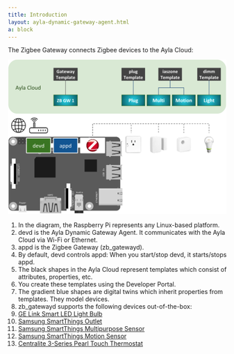 ```yaml
---
title: Introduction
layout: ayla-dynamic-gateway-agent.html
a: block
---
```


The Zigbee Gateway connects Zigbee devices to the Ayla Cloud:

<img src="zigbee-gateway.png" width="550">

1. In the diagram, the Raspberry Pi represents any Linux-based platform.
1. devd is the Ayla Dynamic Gateway Agent. It communicates with the Ayla Cloud via Wi-Fi or Ethernet.
1. appd is the Zigbee Gateway (zb_gatewayd).
1. By default, devd controls appd: When you start/stop devd, it starts/stops appd.
1. The black shapes in the Ayla Cloud represent templates which consist of attributes, properties, etc. 
1. You create these templates using the Developer Portal.
1. The gradient blue shapes are digital twins which inherit properties from templates. They model devices.
1. zb_gatewayd supports the following devices out-of-the-box:
  1. [GE Link Smart LED Light Bulb](https://www.amazon.com/gp/product/B00NOL16K0/ref=ox_sc_act_title_1?smid%20=ALZ3B3LU3WJHD&psc=1)
  1. [Samsung SmartThings Outlet](https://www.amazon.com/Samsung-SmartThings-Outlet-Works-%20Amazon/dp/B00MI5V5N6/ref=lp_14425685011_1_7?srs=14425685011&ie=UT%20F8&qid=1523423896&sr=8-7)
  1. [Samsung SmartThings Multipurpose Sensor](https://www.amazon.com/Samsung-SmartThings-F-MLT-US-2-Multipurpose-%20Sensor/dp/B0118RQW3W/ref=lp_14425685011_1_3?srs=14425685011&ie=UT%20F8&qid=1523423896&sr=8-3)
  1. [Samsung SmartThings Motion Sensor](https://www.amazon.com/Samsung-SmartThings-F-IRM-US-2-Motion-%20Sensor/dp/B01IE35PCC/ref=lp_14425685011_1_6?srs=14425685011&ie=UTF8%20&qid=1523423896&sr=8-6)
  1. [Centralite 3-Series Pearl Touch Thermostat](https://www.amazon.com/gp/product/B01G99KR94/ref=ox_sc_act_title_2?ie=UTF8&p%20sc=1&smid=A17T4L29EADQN5)